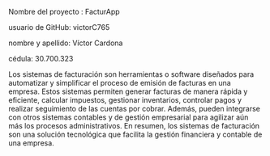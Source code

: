 Nombre del proyecto : FacturApp

usuario de GitHub: victorC765

nombre y apellido: Víctor Cardona

cédula: 30.700.323

Los sistemas de facturación son herramientas o software diseñados para automatizar y simplificar el proceso de emisión de facturas en una empresa. Estos sistemas permiten generar facturas de manera rápida y eficiente, calcular impuestos, gestionar inventarios, controlar pagos y realizar seguimiento de las cuentas por cobrar. Además, pueden integrarse con otros sistemas contables y de gestión empresarial para agilizar aún más los procesos administrativos. En resumen, los sistemas de facturación son una solución tecnológica que facilita la gestión financiera y contable de una empresa.